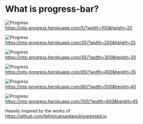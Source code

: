 # What is progress-bar?

![Progress](https://ints-progress.herokuapp.com/5/?width=100&height=20)<br>
https://ints-progress.herokuapp.com/5/?width=100&height=20


![Progress](https://ints-progress.herokuapp.com/25/?width=200&height=25)<br>
https://ints-progress.herokuapp.com/25/?width=200&height=25


![Progress](https://ints-progress.herokuapp.com/45/?width=300&height=30)<br>
https://ints-progress.herokuapp.com/45/?width=300&height=30


![Progress](https://ints-progress.herokuapp.com/65/?width=400&height=35)<br>
https://ints-progress.herokuapp.com/65/?width=400&height=35


![Progress](https://ints-progress.herokuapp.com/80/?width=500&height=40)<br>
https://ints-progress.herokuapp.com/80/?width=500&height=40


![Progress](https://ints-progress.herokuapp.com/100/?width=600&height=45)<br>
https://ints-progress.herokuapp.com/100/?width=600&height=45



Heavily inspired by the works of https://github.com/fehmicansaglam/progressed.io
